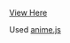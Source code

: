 [View Here](https://rawgit.com/emilyeserven/testwebsites/master/js/animejs/surprise/index.html)

Used [anime.js](http://animejs.com/)
